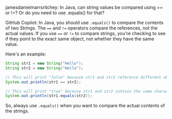 jamesdanielmarrsritchey: In Java, can string values be compared using == or !=? Or do you need to use .equals() for that?

GitHub Copilot: In Java, you should use `.equals()` to compare the contents of two Strings. The `==` and `!=` operators compare the references, not the actual values. If you use `==` or `!=` to compare strings, you're checking to see if they point to the exact same object, not whether they have the same value.

Here's an example:

```java
String str1 = new String("Hello");
String str2 = new String("Hello");

// This will print "false" because str1 and str2 reference different objects
System.out.println(str1 == str2);

// This will print "true" because str1 and str2 contain the same characters in the same order
System.out.println(str1.equals(str2));
```

So, always use `.equals()` when you want to compare the actual contents of the strings.